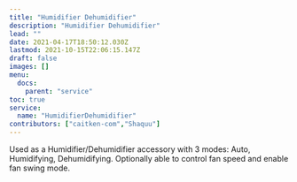 ```yaml
---
title: "Humidifier Dehumidifier"
description: "Humidifier Dehumidifier"
lead: ""
date: 2021-04-17T18:50:12.030Z
lastmod: 2021-10-15T22:06:15.147Z
draft: false
images: []
menu:
  docs:
    parent: "service"
toc: true
service:
  name: "HumidifierDehumidifier"
contributors: ["caitken-com","Shaquu"]
---
```


Used as a Humidifier/Dehumidifier accessory with 3 modes: Auto, Humidifying, Dehumidifying.
Optionally able to control fan speed and enable fan swing mode.
